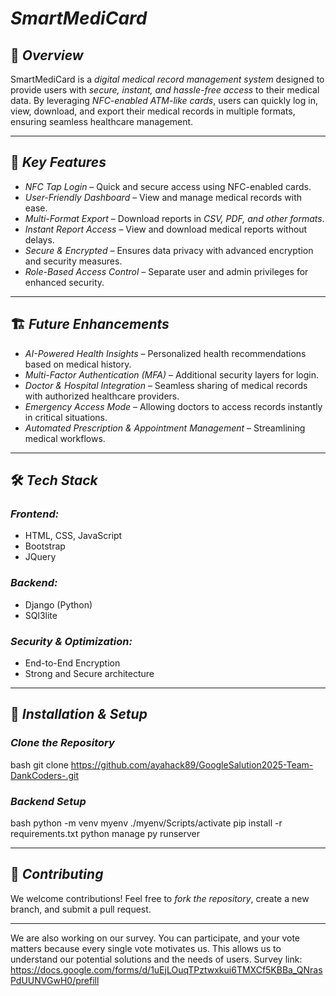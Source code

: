# *SmartMediCard*  

## 🚀 *Overview*
SmartMediCard is a *digital medical record management system* designed to provide users with *secure, instant, and hassle-free access* to their medical data. By leveraging *NFC-enabled ATM-like cards*, users can quickly log in, view, download, and export their medical records in multiple formats, ensuring seamless healthcare management.

---

## 🎯 *Key Features*
- *NFC Tap Login* – Quick and secure access using NFC-enabled cards.
- *User-Friendly Dashboard* – View and manage medical records with ease.
- *Multi-Format Export* – Download reports in *CSV, PDF, and other formats*.
- *Instant Report Access* – View and download medical reports without delays.
- *Secure & Encrypted* – Ensures data privacy with advanced encryption and security measures.
- *Role-Based Access Control* – Separate user and admin privileges for enhanced security.

---

## 🏗 *Future Enhancements*
- *AI-Powered Health Insights* – Personalized health recommendations based on medical history.
- *Multi-Factor Authentication (MFA)* – Additional security layers for login.
- *Doctor & Hospital Integration* – Seamless sharing of medical records with authorized healthcare providers.
- *Emergency Access Mode* – Allowing doctors to access records instantly in critical situations.
- *Automated Prescription & Appointment Management* – Streamlining medical workflows.

---

## 🛠 *Tech Stack*
### *Frontend:*
- HTML, CSS, JavaScript
- Bootstrap
- JQuery

### *Backend:*
- Django (Python)
- SQl3lite

### *Security & Optimization:*
- End-to-End Encryption
- Strong and Secure architecture 

---

## 🔧 *Installation & Setup*
### *Clone the Repository*
bash
git clone https://github.com/ayahack89/GoogleSalution2025-Team-DankCoders-.git

### *Backend Setup*
bash
python -m venv myenv
./myenv/Scripts/activate
pip install -r requirements.txt
python manage py runserver


---

## 🤝 *Contributing*
We welcome contributions! Feel free to *fork the repository*, create a new branch, and submit a pull request. 

---

We are also working on our survey. You can participate, and your vote matters because every single vote motivates us. This allows us to understand our potential solutions and the needs of users. Survey link: https://docs.google.com/forms/d/1uEjLOuqTPztwxkui6TMXCf5KBBa_QNrasPdUUNVGwH0/prefill
